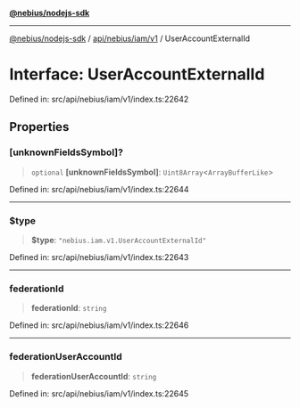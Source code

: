 [**@nebius/nodejs-sdk**](../../../../../README.md)

---

[@nebius/nodejs-sdk](../../../../../README.md) / [api/nebius/iam/v1](../README.md) / UserAccountExternalId

# Interface: UserAccountExternalId

Defined in: src/api/nebius/iam/v1/index.ts:22642

## Properties

### \[unknownFieldsSymbol\]?

> `optional` **\[unknownFieldsSymbol\]**: `Uint8Array`\<`ArrayBufferLike`\>

Defined in: src/api/nebius/iam/v1/index.ts:22644

---

### $type

> **$type**: `"nebius.iam.v1.UserAccountExternalId"`

Defined in: src/api/nebius/iam/v1/index.ts:22643

---

### federationId

> **federationId**: `string`

Defined in: src/api/nebius/iam/v1/index.ts:22646

---

### federationUserAccountId

> **federationUserAccountId**: `string`

Defined in: src/api/nebius/iam/v1/index.ts:22645
